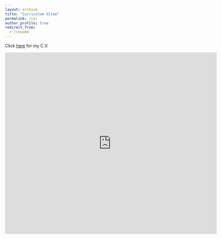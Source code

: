 ```yaml
---
layout: archive
title: "Curriculum Vitae"
permalink: /cv/
author_profile: true
redirect_from:
  - /resume
---
```

Click [here](https://nbviewer.jupyter.org/github/manfredinid/manfredinid.github.io/blob/master/files/Curriculum_Vitae.pdf) for my C.V.  

<iframe src="https://nbviewer.jupyter.org/github/manfredinid/manfredinid.github.io/blob/master/files/Curriculum_Vitae.pdf" 
style="width:700px; height:600px;" frameborder="0"></iframe>



